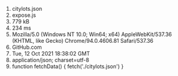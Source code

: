 1. citylots.json
2. expose.js
3. 779 kB
4. 234 ms
5. Mozilla/5.0 (Windows NT 10.0; Win64; x64) AppleWebKit/537.36 (KHTML, like Gecko) Chrome/94.0.4606.81 Safari/537.36
6. GitHub.com
7. Tue, 12 Oct 2021 18:38:02 GMT
8. application/json; charset=utf-8
9. function fetchData() {
    fetch('./citylots.json')
    }